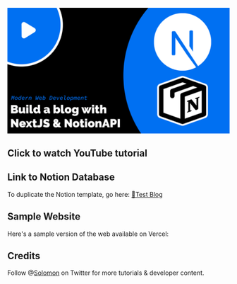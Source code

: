 <a href='https://youtu.be/-IrieYMi8QA'> ![thumbnail](nextjs-notion-blog.jpg)</a>

## Click to watch YouTube tutorial


## Link to Notion Database
To duplicate the Notion template, go here:
[📝Test Blog](https://even-result-bd6.notion.site/7d731261948c470dac0b14d286f15a77?v=09f594bee7c64bc7852112ce284f8b5b)

## Sample Website
Here's a sample version of the web available on Vercel: 


## Credits
Follow @[Solomon](https://twitter.com/solocodes_me) on Twitter for more tutorials & developer content.
